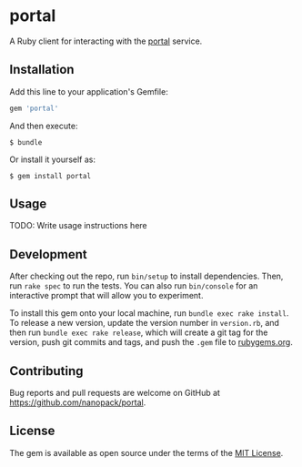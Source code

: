 # portal

A Ruby client for interacting with the [portal](https://github.com/nanopack/portal) service.

## Installation

Add this line to your application's Gemfile:

```ruby
gem 'portal'
```

And then execute:

    $ bundle

Or install it yourself as:

    $ gem install portal

## Usage

TODO: Write usage instructions here

## Development

After checking out the repo, run `bin/setup` to install dependencies. Then, run `rake spec` to run the tests. You can also run `bin/console` for an interactive prompt that will allow you to experiment.

To install this gem onto your local machine, run `bundle exec rake install`. To release a new version, update the version number in `version.rb`, and then run `bundle exec rake release`, which will create a git tag for the version, push git commits and tags, and push the `.gem` file to [rubygems.org](https://rubygems.org).

## Contributing

Bug reports and pull requests are welcome on GitHub at https://github.com/nanopack/portal.


## License

The gem is available as open source under the terms of the [MIT License](http://opensource.org/licenses/MIT).
